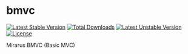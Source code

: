 # bmvc

[![Latest Stable Version](https://poser.pugx.org/phpunit/phpunit/v)](//packagist.org/packages/mirarus/bmvc)
[![Total Downloads](https://poser.pugx.org/phpunit/phpunit/downloads)](//packagist.org/packages/mirarus/bmvc)
[![Latest Unstable Version](https://poser.pugx.org/phpunit/phpunit/v/unstable)](//packagist.org/packages/mirarus/bmvc)
[![License](https://poser.pugx.org/phpunit/phpunit/license)](//packagist.org/packages/mirarus/bmvc)

 Mirarus BMVC (Basic MVC)
